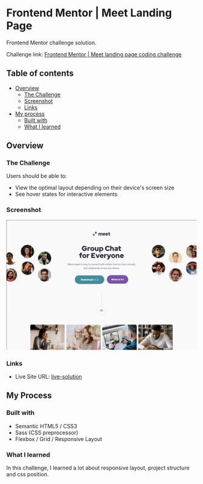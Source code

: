 # Frontend Mentor | Meet Landing Page

Frontend Mentor challenge solution. <br /> 

Challenge link: [Frontend Mentor | Meet landing page coding challenge](https://www.frontendmentor.io/challenges/meet-landing-page-rbTDS6OUR)

## Table of contents

- [Overview](#overview)
  - [The Challenge](#the-challenge)
  - [Screenshot](#screenshot)
  - [Links](#links)
- [My process](#my-process)
  - [Built with](#built-with)
  - [What I learned](#what-i-learned)

## Overview

### The Challenge

Users should be able to:

- View the optimal layout depending on their device's screen size
- See hover states for interactive elements

### Screenshot

![](./screenshots/screenshot.png)

### Links

- Live Site URL: [live-solution](https://rafaacqv.github.io/meet-landing-page/)

## My Process

### Built with

- Semantic HTML5 / CSS3
- Sass (CSS preprocessor)
- Flexbox / Grid / Responsive Layout

### What I learned

In this challenge, I learned a lot about responsive layout, project structure and css position.
